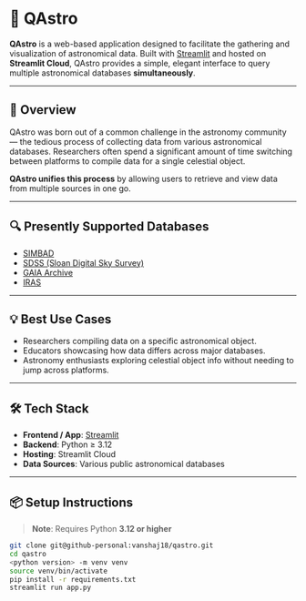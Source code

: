 # 🌌 QAstro

**QAstro** is a web-based application designed to facilitate the gathering and visualization of astronomical data. Built with [Streamlit](https://streamlit.io) and hosted on **Streamlit Cloud**, QAstro provides a simple, elegant interface to query multiple astronomical databases **simultaneously**.

---

## 🚀 Overview

QAstro was born out of a common challenge in the astronomy community — the tedious process of collecting data from various astronomical databases. Researchers often spend a significant amount of time switching between platforms to compile data for a single celestial object.

**QAstro unifies this process** by allowing users to retrieve and view data from multiple sources in one go.

---

## 🔍 Presently Supported Databases

- [SIMBAD](http://simbad.u-strasbg.fr/simbad/)
- [SDSS (Sloan Digital Sky Survey)](https://www.sdss.org/)
- [GAIA Archive](https://gea.esac.esa.int/archive/)
- [IRAS](https://irsa.ipac.caltech.edu/Missions/iras.html)

---

## 💡 Best Use Cases

- Researchers compiling data on a specific astronomical object.
- Educators showcasing how data differs across major databases.
- Astronomy enthusiasts exploring celestial object info without needing to jump across platforms.

---

## 🛠️ Tech Stack

- **Frontend / App**: [Streamlit](https://streamlit.io)
- **Backend**: Python ≥ 3.12
- **Hosting**: Streamlit Cloud
- **Data Sources**: Various public astronomical databases

---

## 📦 Setup Instructions

> **Note**: Requires Python **3.12 or higher**

```bash
git clone git@github-personal:vanshaj18/qastro.git
cd qastro
<python version> -m venv venv
source venv/bin/activate
pip install -r requirements.txt
streamlit run app.py
